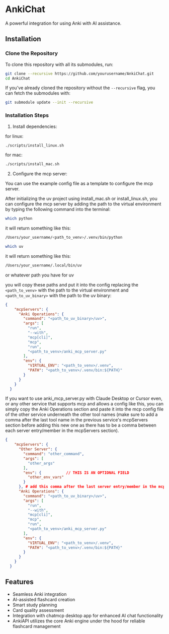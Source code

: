 # AnkiChat

A powerful integration for using Anki with AI assistance.

## Installation

### Clone the Repository

To clone this repository with all its submodules, run:

```bash
git clone --recursive https://github.com/yourusername/AnkiChat.git
cd AnkiChat
```

If you've already cloned the repository without the `--recursive` flag, you can fetch the submodules with:

```bash
git submodule update --init --recursive
```

### Installation Steps

1. Install dependencies:

for linux:
```bash
./scripts/install_linux.sh
```

for mac:
```bash
./scripts/install_mac.sh
```

2. Configure the mcp server:

You can use the example config file as a template to configure the mcp server.

After initializing the uv project using install_mac.sh or install_linux.sh, you can configure the mcp server by adding the path to the virtual environment by typing the following command into the terminal:

```bash
which python
```
it will return something like this:

```bash
/Users/your_username/<path_to_venv>/.venv/bin/python
```

```bash
which uv
```
it will return something like this:

```bash
/Users/your_username/.local/bin/uv
```
or whatever path you have for uv

you will copy these paths and put it into the config replacing the `<path_to_venv>` with the path to the virtual environment and `<path_to_uv_binary>` with the path to the uv binary:

```json
{
    "mcpServers": {
      "Anki Operations": {
        "command": "<path_to_uv_binary>/uv>",
        "args": [
          "run",
          "--with",
          "mcp[cli]",
          "mcp",
          "run",
          "<path_to_venv>/anki_mcp_server.py"
        ],
        "env": {
          "VIRTUAL_ENV": "<path_to_venv>/.venv",
          "PATH": "<path_to_venv>/.venv/bin:${PATH}"
        }
      }
    }
  }
```

If you want to use  anki_mcp_server.py with Claude Desktop or Cursor even, or any other service that supports mcp and allows a config like this, you can simply copy the Anki Operations section and paste it into the mcp config file of the other service underneath the other tool names (make sure to add a comma after the last tool name in the previous service's mcpServers section before adding this new one as there has to be a comma between each server entry/member in the mcpServers section).

```json
{
    "mcpServers": {
      "Other Server": {
        "command": "other_command",
        "args": [
          "other_args"
        ],
        "env": {           // THIS IS AN OPTIONAL FIELD
          "other_env_vars" 
        }
      }, # add this comma after the last server entry/member in the mcpServers section
      "Anki Operations": {
        "command": "<path_to_uv_binary>/uv>",
        "args": [
          "run",
          "--with",
          "mcp[cli]",
          "mcp",
          "run",
          "<path_to_venv>/anki_mcp_server.py"
        ],
        "env": {
          "VIRTUAL_ENV": "<path_to_venv>/.venv",
          "PATH": "<path_to_venv>/.venv/bin:${PATH}"
        }
      }
    }
  }
```

## Features

- Seamless Anki integration
- AI-assisted flashcard creation
- Smart study planning
- Card quality assessment
- Integration with chatmcp desktop app for enhanced AI chat functionality
- AnkiAPI utilizes the core Anki engine under the hood for reliable flashcard management
